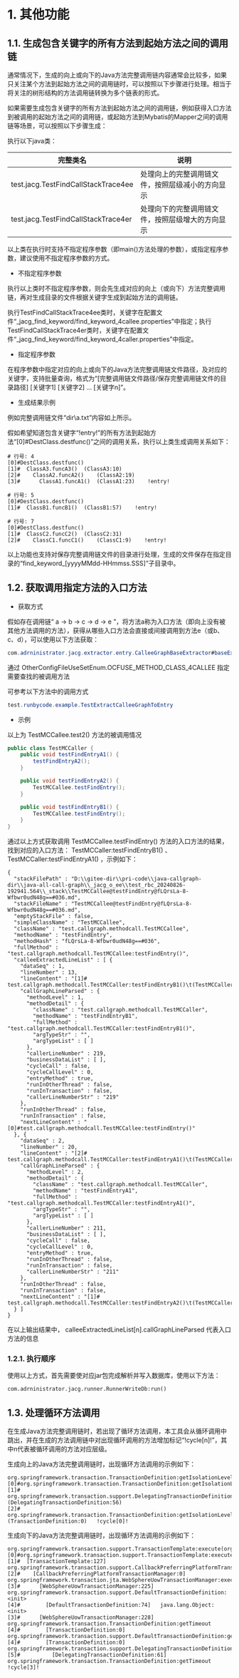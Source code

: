 # 1. 其他功能

## 1.1. 生成包含关键字的所有方法到起始方法之间的调用链

通常情况下，生成的向上或向下的Java方法完整调用链内容通常会比较多，如果只关注某个方法到起始方法之间的调用链时，可以按照以下步骤进行处理。相当于将关注的树形结构的方法调用链转换为多个链表的形式。

如果需要生成包含关键字的所有方法到起始方法之间的调用链，例如获得入口方法到被调用的起始方法之间的调用链，或起始方法到Mybatis的Mapper之间的调用链等场景，可以按照以下步骤生成：

执行以下java类：

|完整类名|说明|
|---|---|
|test.jacg.TestFindCallStackTrace4ee|处理向上的完整调用链文件，按照层级减小的方向显示|
|test.jacg.TestFindCallStackTrace4er|处理向下的完整调用链文件，按照层级增大的方向显示|

以上类在执行时支持不指定程序参数（即main()方法处理的参数），或指定程序参数，建议使用不指定程序参数的方式。

- 不指定程序参数

执行以上类时不指定程序参数，则会先生成对应的向上（或向下）方法完整调用链，再对生成目录的文件根据关键字生成到起始方法的调用链。

执行TestFindCallStackTrace4ee类时，关键字在配置文件“_jacg_find_keyword/find_keyword_4callee.properties”中指定；执行TestFindCallStackTrace4er类时，关键字在配置文件“_jacg_find_keyword/find_keyword_4caller.properties”中指定。

- 指定程序参数

在程序参数中指定对应的向上或向下的Java方法完整调用链文件路径，及对应的关键字，支持批量查询，格式为“\[完整调用链文件路径/保存完整调用链文件的目录路径\] \[关键字1\] \[关键字2\] ... \[关键字n\]”。

- 生成结果示例

例如完整调用链文件“dir\\a.txt”内容如上所示。

假如希望知道包含关键字“!entry!”的所有方法到起始方法“\[0\]#DestClass.destfunc()”之间的调用关系，执行以上类生成调用关系如下：

```
# 行号: 4
[0]#DestClass.destfunc()
[1]#  ClassA3.funcA3()	(ClassA3:10)
[2]#    ClassA2.funcA2()	(ClassA2:19)
[3]#      ClassA1.funcA1()	(ClassA1:23)    !entry!

# 行号: 5
[0]#DestClass.destfunc()
[1]#  ClassB1.funcB1()	(ClassB1:57)    !entry!

# 行号: 7
[0]#DestClass.destfunc()
[1]#  ClassC2.funcC2()	(ClassC2:31)
[2]#    ClassC1.funcC1()	(ClassC1:9)    !entry!
```

以上功能也支持对保存完整调用链文件的目录进行处理，生成的文件保存在指定目录的“find_keyword_\[yyyyMMdd-HHmmss.SSS\]”子目录中。

## 1.2. 获取调用指定方法的入口方法

- 获取方式

假如存在调用链“ a -> b -> c -> d -> e ”，将方法a称为入口方法（即向上没有被其他方法调用的方法），获得从哪些入口方法会直接或间接调用到方法e（或b、c、d），可以使用以下方法获取：

```java
com.adrninistrator.jacg.extractor.entry.CalleeGraphBaseExtractor#baseExtract(com.adrninistrator.jacg.conf.ConfigureWrapper)
```

通过 OtherConfigFileUseSetEnum.OCFUSE_METHOD_CLASS_4CALLEE 指定需要查找的被调用方法

可参考以下方法中的调用方式

```java
test.runbycode.example.TestExtractCalleeGraphToEntry
```

- 示例

以上为 TestMCCallee.test2() 方法的被调用情况

```java
public class TestMCCaller {
    public void testFindEntryA1() {
        testFindEntryA2();
    }

    public void testFindEntryA2() {
        TestMCCallee.testFindEntry();
    }

    public void testFindEntryB1() {
        TestMCCallee.testFindEntry();
    }
}
```

通过以上方式获取调用 TestMCCallee.testFindEntry() 方法的入口方法的结果，找到对应的入口方法： TestMCCaller:testFindEntryB1() 、TestMCCaller:testFindEntryA1() ，示例如下：


```log
{
  "stackFilePath" : "D:\\gitee-dir\\pri-code\\java-callgraph-dir\\java-all-call-graph\\_jacg_o_ee\\test_rbc_20240826-192941.564\\_stack\\TestMCCallee@testFindEntry@fLQrsLa-8-Wfbwr0udN48g==#036.md",
  "stackFileName" : "TestMCCallee@testFindEntry@fLQrsLa-8-Wfbwr0udN48g==#036.md",
  "emptyStackFile" : false,
  "simpleClassName" : "TestMCCallee",
  "className" : "test.callgraph.methodcall.TestMCCallee",
  "methodName" : "testFindEntry",
  "methodHash" : "fLQrsLa-8-Wfbwr0udN48g==#036",
  "fullMethod" : "test.callgraph.methodcall.TestMCCallee:testFindEntry()",
  "calleeExtractedLineList" : [ {
    "dataSeq" : 1,
    "lineNumber" : 13,
    "lineContent" : "[1]#  test.callgraph.methodcall.TestMCCaller:testFindEntryB1()\t(TestMCCaller:219)\t!entry!",
    "callGraphLineParsed" : {
      "methodLevel" : 1,
      "methodDetail" : {
        "className" : "test.callgraph.methodcall.TestMCCaller",
        "methodName" : "testFindEntryB1",
        "fullMethod" : "test.callgraph.methodcall.TestMCCaller:testFindEntryB1()",
        "argTypeStr" : "",
        "argTypeList" : [ ]
      },
      "callerLineNumber" : 219,
      "businessDataList" : [ ],
      "cycleCall" : false,
      "cycleCallLevel" : 0,
      "entryMethod" : true,
      "runInOtherThread" : false,
      "runInTransaction" : false,
      "callerLineNumberStr" : "219"
    },
    "runInOtherThread" : false,
    "runInTransaction" : false,
    "nextLineContent" : "[0]#test.callgraph.methodcall.TestMCCallee:testFindEntry()"
  }, {
    "dataSeq" : 2,
    "lineNumber" : 20,
    "lineContent" : "[2]#    test.callgraph.methodcall.TestMCCaller:testFindEntryA1()\t(TestMCCaller:211)\t!entry!",
    "callGraphLineParsed" : {
      "methodLevel" : 2,
      "methodDetail" : {
        "className" : "test.callgraph.methodcall.TestMCCaller",
        "methodName" : "testFindEntryA1",
        "fullMethod" : "test.callgraph.methodcall.TestMCCaller:testFindEntryA1()",
        "argTypeStr" : "",
        "argTypeList" : [ ]
      },
      "callerLineNumber" : 211,
      "businessDataList" : [ ],
      "cycleCall" : false,
      "cycleCallLevel" : 0,
      "entryMethod" : true,
      "runInOtherThread" : false,
      "runInTransaction" : false,
      "callerLineNumberStr" : "211"
    },
    "runInOtherThread" : false,
    "runInTransaction" : false,
    "nextLineContent" : "[1]#  test.callgraph.methodcall.TestMCCaller:testFindEntryA2()\t(TestMCCaller:215)"
  } ]
}
```

在以上输出结果中， calleeExtractedLineList\[n\].callGraphLineParsed 代表入口方法的信息

### 1.2.1. 执行顺序

使用以上方式，首先需要使对应jar包完成解析并写入数据库，使用以下方法：

```
com.adrninistrator.jacg.runner.RunnerWriteDb:run()
```

## 1.3. 处理循环方法调用

在生成Java方法完整调用链时，若出现了循环方法调用，本工具会从循环调用中跳出，并在生成的方法调用链中对出现循环调用的方法增加标记“!cycle\[n\]!”，其中n代表被循环调用的方法对应层级。

生成向上的Java方法完整调用链时，出现循环方法调用的示例如下：

```
org.springframework.transaction.TransactionDefinition:getIsolationLevel()
[0]#org.springframework.transaction.TransactionDefinition:getIsolationLevel
[1]#  org.springframework.transaction.support.DelegatingTransactionDefinition:getIsolationLevel	(DelegatingTransactionDefinition:56)
[2]#    org.springframework.transaction.TransactionDefinition:getIsolationLevel	(TransactionDefinition:0)	!cycle[0]!
```

生成向下的Java方法完整调用链时，出现循环方法调用的示例如下：

```
org.springframework.transaction.support.TransactionTemplate:execute(org.springframework.transaction.support.TransactionCallback)
[0]#org.springframework.transaction.support.TransactionTemplate:execute
[1]#  [TransactionTemplate:127]	org.springframework.transaction.support.CallbackPreferringPlatformTransactionManager:execute
[2]#    [CallbackPreferringPlatformTransactionManager:0]	org.springframework.transaction.jta.WebSphereUowTransactionManager:execute
[3]#      [WebSphereUowTransactionManager:225]	org.springframework.transaction.support.DefaultTransactionDefinition:<init>
[4]#        [DefaultTransactionDefinition:74]	java.lang.Object:<init>
[3]#      [WebSphereUowTransactionManager:228]	org.springframework.transaction.TransactionDefinition:getTimeout
[4]#        [TransactionDefinition:0]	org.springframework.transaction.support.DefaultTransactionDefinition:getTimeout
[4]#        [TransactionDefinition:0]	org.springframework.transaction.support.DelegatingTransactionDefinition:getTimeout
[5]#          [DelegatingTransactionDefinition:61]	org.springframework.transaction.TransactionDefinition:getTimeout	!cycle[3]!
```
